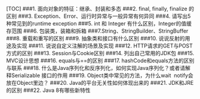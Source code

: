 [TOC]
###1. 面向对象的特征：继承、封装和多态
###2. final, finally, finalize 的区别
###3. Exception、Error、运行时异常与一般异常有何异同
###4. 请写出5种常见到的runtime exception
###5. int 和 Integer 有什么区别，Integer的值缓存范围
###6. 包装类，装箱和拆箱
###7.String、StringBuilder、StringBuffer
###8. 重载和重写的区别
###9. 抽象类和接口有什么区别
###10. 说说反射的用途及实现
###11. 说说自定义注解的场景及实现
###12. HTTP请求的GET与POST方式的区别
###13. Session与Cookie区别
###14. 列出自己常用的JDK包
###15. MVC设计思想
###16. equals与==的区别
###17. hashCode和equals方法的区别与联系
###18. 什么是Java序列化和反序列化，如何实现Java序列化？或者请解释Serializable 接口的作用
###19. Object类中常见的方法，为什么wait  notify会放在Object里边？
###20. Java的平台无关性如何体现出来的
###21. JDK和JRE的区别
###22. Java 8有哪些新特性
